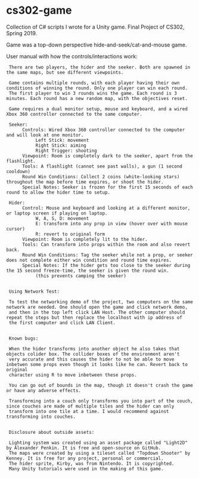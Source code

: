 # cs302-game
Collection of C# scripts I wrote for a Unity game. Final Project of CS302, Spring 2019.

Game was a top-down perspective hide-and-seek/cat-and-mouse game.

User manual with how the controls/interactions work:

     There are two players, the hider and the seeker. Both are spawned in the same maps, but see different viewpoints.

     Game contains multiple rounds, with each player having their own conditions of winning the round. Only one player can win each round.
     The first player to win 3 rounds wins the game. Each round is 3 minutes. Each round has a new random map, with the objectives reset.

     Game requires a dual monitor setup, mouse and keyboard, and a wired Xbox 360 controller connected to the same computer.

     Seeker:
          Controls: Wired Xbox 360 controller connected to the computer and will look at one monitor.
               Left Stick: movement
               Right Stick: aiming
               Right Trigger: shooting
          Viewpoint: Room is completely dark to the seeker, apart from the flashlight.
          Tools: A flashlight (cannot see past walls), a gun (1 second cooldown)
          Round Win Conditions: Collect 2 coins (white-looking stars) throughout the map before time expires, or shoot the hider.
          Special Notes: Seeker is frozen for the first 15 seconds of each round to allow the hider time to setup.
     
     Hider: 
          Control: Mouse and keyboard and looking at a different monitor, or laptop screen if playing on laptop.
               W, A, S, D: movement
               E: transform into any prop in view (hover over with mouse cursor)
               R: revert to original form
          Viewpoint: Room is completely lit to the hider.
          Tools: Can transform into props within the room and also revert back.
          Round Win Conditions: Tag the seeker while not a prop, or seeker does not complete either win condition and round time expires.
          Special Notes: If the hider gets too close to the seeker during the 15 second freeze-time, the seeker is given the round win.
               (this prevents camping the seeker)
     

     Using Network Test:

     To test the networking demo of the project, two computers on the same network are needed. One should open the game and click network demo,
     and then in the top left click LAN Host. The other computer should repeat the steps but then replace the localhost with ip address of
     the first computer and click LAN Client.

     
     Known bugs:
     
     When the hider transforms into another object he also takes that objects colider box. The collider boxes of the environment aren't
     very accurate and this causes the hider to not be able to move inbetwen some props even though it looks like he can. Revert back to original
     character using R to move inbetween these props.

     You can go out of bounds in the map, though it doesn't crash the game or have any adverse effects.

     Transforming into a couch only transforms you into part of the couch, since couches are made of multiple tiles and the hider can only
     transform into one tile at a time. I would recommend against transforming into couches.


     Disclosure about outside assets:
     
     Lighting system was created using an asset package called "Light2D" by Alexander Penkin. It is free and open-source on GitHub.
     The maps were created by using a tileset called "Topdown Shooter" by Kenney. It is free for any project, personal or commercial.
     The hider sprite, Kirby, was from Nintendo. It is copyrighted.
     Many Unity tutorials were used in the making of this game.
